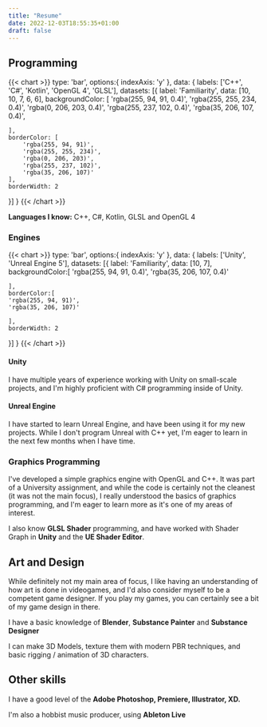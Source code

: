 ```yaml
---
title: "Resume"
date: 2022-12-03T18:55:35+01:00
draft: false
---
```


## Programming

{{< chart >}}
type: 'bar',
options:{
    indexAxis: 'y'
},
data: {
  labels: ['C++', 'C#', 'Kotlin', 'OpenGL 4', 'GLSL'],
  datasets: [{
    label: 'Familiarity',
    data: [10, 10, 7, 6, 6],
    backgroundColor: [
        'rgba(255, 94, 91, 0.4)',
        'rgba(255, 255, 234, 0.4)',
        'rgba(0, 206, 203, 0.4)',
        'rgba(255, 237, 102, 0.4)',
        'rgba(35, 206, 107, 0.4)',

    ],
    borderColor: [
        'rgba(255, 94, 91)',
        'rgba(255, 255, 234)',
        'rgba(0, 206, 203)',
        'rgba(255, 237, 102)',
        'rgba(35, 206, 107)'
    ],
    borderWidth: 2
  }]
}
{{< /chart >}}


**Languages I know:** C++, C#, Kotlin, GLSL and OpenGL 4


### Engines

{{< chart >}}
type: 'bar',
options:{
    indexAxis: 'y'
},
data: {
  labels: ['Unity', 'Unreal Engine 5'],
  datasets: [{
    label: 'Familiarity',
    data: [10, 7],
    backgroundColor:[
        'rgba(255, 94, 91, 0.4)',
        'rgba(35, 206, 107, 0.4)'

    ],
    borderColor:[
    'rgba(255, 94, 91)',
    'rgba(35, 206, 107)'

    ],
    borderWidth: 2
  }]
}
{{< /chart >}}

#### Unity

I have multiple years of experience working with Unity on small-scale projects, and I'm highly proficient with C# programming inside of Unity.

#### Unreal Engine

I have started to learn Unreal Engine, and have been using it for my new projects. While I don't program Unreal with C++ yet, I'm eager to learn in the next few months when I have time.

### Graphics Programming

I've developed a simple graphics engine with OpenGL and C++. It was part of a University assignment, and while the code is certainly not the cleanest (it was not the main focus), I really understood the basics of graphics programming, and I'm eager to learn more as it's one of my areas of interest.

I also know **GLSL Shader** programming, and have worked with Shader Graph in **Unity** and the **UE Shader Editor**.

## Art and Design

While definitely not my main area of focus, I like having an understanding
of how art is done in videogames, and I'd also consider myself to be a competent game designer. If you play my games, you can certainly see a bit of my game design in there.   

I have a basic knowledge of **Blender**, **Substance Painter** and **Substance Designer**

I can make 3D Models, texture them with modern PBR techniques, and basic rigging / animation of 3D characters.

## Other skills

I have a good level of the **Adobe Photoshop, Premiere, Illustrator, XD.**

I'm also a hobbist music producer, using **Ableton Live**